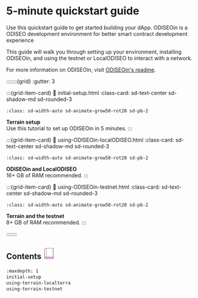 # 5-minute quickstart guide

Use this quickstart guide to get started building your dApp. ODISEOin is a ODISEO development environment for better smart contract development experience

This guide will walk you through setting up your environment, installing ODISEOin, and using the testnet or LocalODISEO to interact with a network.

For more information on ODISEOin, visit [ODISEOin's readme](https://github.com/iboss-ptk/ODISEOin#readme).

:::::::{grid}
:gutter: 3

:::{grid-item-card}
:link: initial-setup.html
:class-card: sd-text-center sd-shadow-md sd-rounded-3
```{image} /img/ODISEOin.svg
:class: sd-width-auto sd-animate-grow50-rot20 sd-pb-2
```
**Terrain setup**  
Use this tutorial to set up ODISEOin in 5 minutes.
:::

:::{grid-item-card}
:link: using-ODISEOin-localODISEO.html
:class-card: sd-text-center sd-shadow-md sd-rounded-3
```{image} /img/LocalODISEO.svg
:class: sd-width-auto sd-animate-grow50-rot20 sd-pb-2
```
**ODISEOin and LocalODISEO**  
16+ GB of RAM recommended.
:::

:::{grid-item-card}
:link: using-ODISEOin-testnet.html
:class-card: sd-text-center sd-shadow-md sd-rounded-3
```{image} /img/icon_node.svg
:class: sd-width-auto sd-animate-grow50-rot20 sd-pb-2
```
**Terrain and the testnet**  
8+ GB of RAM recommended. 
:::

:::::::

## Contents <img src="/img/Glossary.svg" height="30px">

```{toctree}
:maxdepth: 1
initial-setup
using-terrain-localterra
using-terrain-testnet

```
